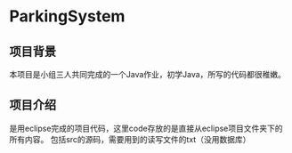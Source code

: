 # ParkingSystem
## 项目背景
本项目是小组三人共同完成的一个Java作业，初学Java，所写的代码都很稚嫩。
## 项目介绍
是用eclipse完成的项目代码，这里code存放的是直接从eclipse项目文件夹下的所有内容。
包括src的源码，需要用到的读写文件的txt（没用数据库）

